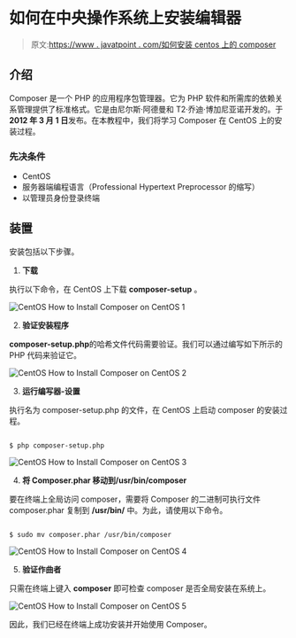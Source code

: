 # 如何在中央操作系统上安装编辑器

> 原文:[https://www . javatpoint . com/如何安装 centos 上的 composer](https://www.javatpoint.com/how-to-install-composer-on-centos)

## 介绍

Composer 是一个 PHP 的应用程序包管理器。它为 PHP 软件和所需库的依赖关系管理提供了标准格式。它是由尼尔斯·阿德曼和 T2·乔迪·博加尼亚诺开发的。于**2012 年 3 月 1 日**发布。在本教程中，我们将学习 Composer 在 CentOS 上的安装过程。

### 先决条件

*   CentOS
*   服务器端编程语言（Professional Hypertext Preprocessor 的缩写）
*   以管理员身份登录终端

## 装置

安装包括以下步骤。

1) **下载**

执行以下命令，在 CentOS 上下载 **composer-setup** 。

![CentOS How to Install Composer on CentOS 1](../Images/86dd47c12d0f1051d4603400ee0309ee.png)

2) **验证安装程序**

**composer-setup.php**的哈希文件代码需要验证。我们可以通过编写如下所示的 PHP 代码来验证它。

![CentOS How to Install Composer on CentOS 2](../Images/8241bb3d0dff84d60d3c7ed29cc949e3.png)

3) **运行编写器-设置**

执行名为 composer-setup.php 的文件，在 CentOS 上启动 composer 的安装过程。

```

$ php composer-setup.php

```

![CentOS How to Install Composer on CentOS 3](../Images/706b6bd268b6cddeb5efed7a62315621.png)

4) **将 Composer.phar 移动到/usr/bin/composer**

要在终端上全局访问 composer，需要将 Composer 的二进制可执行文件 composer.phar 复制到 **/usr/bin/** 中。为此，请使用以下命令。

```

$ sudo mv composer.phar /usr/bin/composer 

```

![CentOS How to Install Composer on CentOS 4](../Images/048f7a82ff170e7a5ff7eff18271db27.png)

5) **验证作曲者**

只需在终端上键入 **composer** 即可检查 composer 是否全局安装在系统上。

![CentOS How to Install Composer on CentOS 5](../Images/19df2b661a2edc282f73eff879b0032d.png)

因此，我们已经在终端上成功安装并开始使用 Composer。